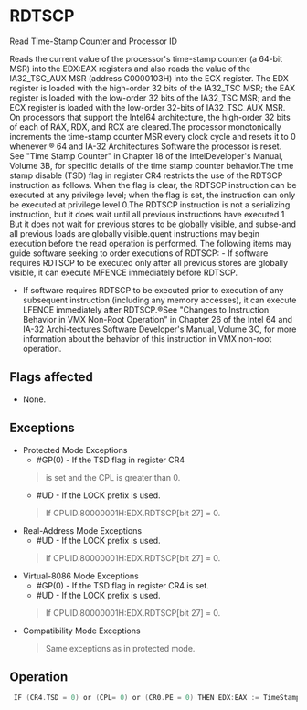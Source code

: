 # RDTSCP

Read Time-Stamp Counter and Processor ID

Reads the current value of the processor's time-stamp counter (a 64-bit MSR) into the EDX:EAX registers and also reads the value of the IA32_TSC_AUX MSR (address C0000103H) into the ECX register.
The EDX register is loaded with the high-order 32 bits of the IA32_TSC MSR; the EAX register is loaded with the low-order 32 bits of the IA32_TSC MSR; and the ECX register is loaded with the low-order 32-bits of IA32_TSC_AUX MSR.
On processors that support the Intel64 architecture, the high-order 32 bits of each of RAX, RDX, and RCX are cleared.The processor monotonically increments the time-stamp counter MSR every clock cycle and resets it to 0 whenever ® 64 and IA-32 Architectures Software the processor is reset.
See "Time Stamp Counter" in Chapter 18 of the IntelDeveloper's Manual, Volume 3B, for specific details of the time stamp counter behavior.The time stamp disable (TSD) flag in register CR4 restricts the use of the RDTSCP instruction as follows.
When the flag is clear, the RDTSCP instruction can be executed at any privilege level; when the flag is set, the instruction can only be executed at privilege level 0.The RDTSCP instruction is not a serializing instruction, but it does wait until all previous instructions have executed 1 But it does not wait for previous stores to be globally visible, and subse-and all previous loads are globally visible.quent instructions may begin execution before the read operation is performed.
The following items may guide software seeking to order executions of RDTSCP: - If software requires RDTSCP to be executed only after all previous stores are globally visible, it can execute MFENCE immediately before RDTSCP.
- If software requires RDTSCP to be executed prior to execution of any subsequent instruction (including any memory accesses), it can execute LFENCE immediately after RDTSCP.®See "Changes to Instruction Behavior in VMX Non-Root Operation" in Chapter 26 of the Intel 64 and IA-32 Archi-tectures Software Developer's Manual, Volume 3C, for more information about the behavior of this instruction in VMX non-root operation.

## Flags affected

- None.

## Exceptions

- Protected Mode Exceptions
  - #GP(0) - If the TSD flag in register CR4
  > is set and the CPL is greater than 0.
  - #UD - If the LOCK prefix is used.
  > If CPUID.80000001H:EDX.RDTSCP[bit 27] = 0.
- Real-Address Mode Exceptions
  - #UD - If the LOCK prefix is used.
  > If CPUID.80000001H:EDX.RDTSCP[bit 27] = 0.
- Virtual-8086 Mode Exceptions
  - #GP(0) - If the TSD flag in register CR4 is set.
  - #UD - If the LOCK prefix is used.
  > If CPUID.80000001H:EDX.RDTSCP[bit 27] = 0.
- Compatibility Mode Exceptions
  > Same exceptions as in protected mode.

## Operation

```C
 IF (CR4.TSD = 0) or (CPL= 0) or (CR0.PE = 0) THEN EDX:EAX := TimeStampCounter;ECX := IA32_TSC_AUX[31:0];ELSE (* CR4.TSD = 1 and (CPL = 1, 2, or 3) and CR0.PE = 1 *)#GP(0);FI;
```
